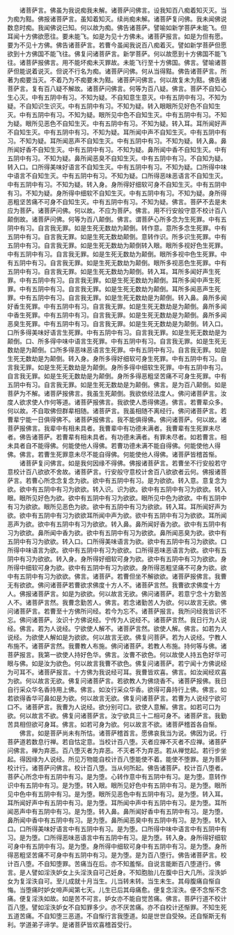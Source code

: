 <!-- { "loadSidebar": true } -->
　　诸菩萨言。佛虽为我说痴我未解。诸菩萨问佛言。设我知百八痴着知灭灭。当为痴为黠。佛报诸菩萨言。虽知着知灭。续尚痴未解。诸菩萨复问佛。我未闻佛说数息时痴。我闻佛说已知。何以故为痴。佛告诸菩萨。譬喻如新学菩萨未能飞。但耳闻十方佛欲愿往。要未能飞。如是为见十方佛未。诸菩萨报言。如是为但有愿。要为不见十方佛。佛告诸菩萨言。若曹今虽闻我说百八痴着灭。譬如新学菩萨但愿欲到十方佛国不能飞往。佛复问诸菩萨言。新学菩萨。何以故愿到十方佛国不能飞往。诸菩萨报佛言。用不能坏痴未灭罪故。未能飞行至十方佛国。佛言。譬喻诸菩萨但能说着说灭。但说不行名为痴。诸菩萨问佛。何从当得黠。佛告诸菩萨言。所著为痴要当灭。不着乃为不痴要未为黠。诸菩萨问佛言。何以故复未为黠。佛告诸菩萨言。复有百八疑不解故。诸菩萨问佛言。何等为百八疑。佛言。菩萨不自知心生心灭。中有五阴中有习。不知为疑。不自知意生意灭。中有五阴中有习。不知为疑。不自知识生识灭。中有五阴中有习。不知为疑。转入眼眼所见好色不自知生灭。中有五阴中有习。不知为疑。眼所见中色不自知生灭。中有五阴中有习。不知为疑。眼所见恶色不自知生灭。中有五阴中有习。不知为疑。转入耳。耳所闻好声不自知生灭。中有五阴中有习。不知为疑。耳所闻中声不自知生灭。中有五阴中有习。不知为疑。耳所闻恶声不自知生灭。中有五阴中有习。不知为疑。转入鼻。鼻所闻好香不自知生灭。中有五阴中有习。不知为疑。鼻所闻中香不自知生灭。中有五阴中有习。不知为疑。鼻所闻恶臭不自知生灭。中有五阴中有习。不自知为疑。转入口。口所得美味好语言不自知生灭。中有五阴中有习。不知为疑。口所得中味中语言不自知生灭。中有五阴中有习。不知为疑。口所得恶味恶语言不自知生灭。中有五阴中有习。不知为疑。转入身。身所得好细软可身不自知生灭。中有五阴中有习。不知为疑。身所得中细软不自知生灭。中有五阴中有习。不知为疑。身所得恶粗坚苦痛不可身不自知生灭。中有五阴中有习。不知为疑。佛言。菩萨不去是未应为菩萨。诸菩萨问佛。何以故。不应为菩萨。佛言。用不行安般守意不校计百八颠倒故。诸菩萨问佛。何等为百八颠倒。佛言。谓菩萨心所多念为生死罪。中有五阴中有习。自言我无罪。如是生死无数劫为颠倒。转作意。意所多念生死罪。中有五阴中有习。自言我无罪。如是生死无数劫颠倒。意转作识。所多识生死罪。中有五阴中有习。自言我无罪。如是生死无数劫为颠倒转入眼。眼所多视好色生死罪。中有五阴中有习。自言我无罪。如是生死无数劫为颠倒。眼所多视中色生死罪。中有五阴中有习。自言我无罪。如是生死无数劫为颠倒。眼所多视恶色生死罪。中有五阴中有习。自言我无罪。如是生死无数劫为颠倒。转入耳。耳所多闻好声生死罪。中有五阴中有习。自言我无罪。如是生死无数劫为颠倒。耳所多闻中声生死罪。中有五阴中有习。自言我无罪。如是生死无数劫为颠倒。耳所多闻恶声生死罪。中有五阴中有习。自言我无罪。如是生死无数劫是为颠倒。转入鼻。鼻所多闻好香生死罪。中有五阴中有习。自言我无罪。如是生死无数劫是为颠倒。鼻所多闻中香生死罪。中有五阴中有习。自言我无罪。如是生死无数劫是为颠倒。鼻所多闻恶臭生死罪。中有五阴中有习。自言我无罪。如是生死无数劫是为颠倒。转入口。口所多得美味好语言生死罪。中有五阴中有习。自言我无罪。如是生死无数劫是为颠倒。口、所多得中味中语言生死罪。中有五阴中有习。自言我无罪。如是生死无数劫是为颠倒。口所多得恶味恶语言生死罪。中有五阴中有习。自言我无罪。如是生死无数劫是为颠倒。转入身。身所多得好细软可身生死罪。中有五阴中有习。自言我无罪。如是生死无数劫是为颠倒。身所多得中细软生死罪。中有五阴中有习。自言我无罪。如是生死无数劫是为颠倒。身所多得恶粗坚苦痛不可身生死罪。中有五阴中有习。自言我无罪。如是生死无数劫是为颠倒。佛言。是为百八颠倒。如是菩萨为不解。诸菩萨报佛言。我虽生死颠倒。我欲依经法度人。佛问诸菩萨言。汝度人欲求使人作何等道。诸菩萨报佛言。我欲使人悉得佛道。佛言。若曹辈众多。何以故。不自取佛但群辈相随。诸菩萨言。我虽相随不离经行。佛问诸菩萨言。若曹辈宁能一日俱得佛不。诸菩萨报佛言。我不能俱得佛。佛问诸菩萨。何以故。诸菩萨报佛言。我辈中有相未具者。我曹辈中有功德未满者。我曹辈有生死罪未尽者。佛告诸菩萨。若曹辈有相未具者。有功德未满者。有罪未尽者。如若曹言。相未具者自不能得佛。何能使他人得佛。若曹功德未满不能自得佛。何能使他人得佛。佛言。若曹生死罪意未尽不能自得佛。何能使他人得佛。诸菩萨皆稽首惭。
　　诸菩萨复问佛言。如是我何因缘不得佛。佛报诸菩萨言。若曹坐不行安般若守意校计百八欲欲不舍故。诸菩萨言。行安般守意校计舍百八欲欲者云何。佛报诸菩萨言。若曹心所念念复念为欲。欲中有五阴中有习。是为欲欲。转入意。意复念为欲。欲中有五阴中有习为欲欲。转入识。识为欲。欲中有五阴中有习为欲欲。转入眼。眼所见好色为欲。欲中有五阴中有习为欲欲。眼所见中色为欲欲。中有五阴中有习为欲欲。眼所见恶色为欲。欲中有五阴中有习为欲欲。转入耳。耳所闻好声为欲。欲中有五阴中有习为欲欲耳所闻中声为欲。欲中有五阴中有习为欲欲。耳所闻恶声为欲。欲中有五阴中有习为欲欲。转入鼻。鼻所闻好香为欲。欲中有五阴中有习为欲欲。鼻所闻中香为欲。欲中有五阴中有习为欲欲。鼻所闻恶臭为欲。欲中有五阴中有习为欲欲。转入口。口所得美味语言为欲。欲中有五阴中有习为欲欲。口所得中味语言为欲。欲中有五阴中有习为欲欲。口所得恶味恶语言为欲。欲中有五阴中有习为欲欲。转入身。身所得好细软可身为欲。欲中有五阴中有习为欲欲。身所得中细软可身为欲。欲中有五阴中有习为欲欲。身所得恶粗坚痛不可身为欲。欲中有五阴中有习为欲欲。佛言。诸菩萨。若曹但坐不解欲欲。诸菩萨报佛言。我曹无有欲欲。佛问诸菩萨若曹欲求佛度十方人不。诸菩萨言然。我曹欲求佛度十方人。佛报诸菩萨言。如是为欲欲。何以故言无欲。佛问诸菩萨。若意宁念十方勤苦人不。诸菩萨言然。我曹念勤苦人。佛言。若念诸勤苦人为欲。何以故言无欲。佛问诸菩萨言。若曹至十方佛所问经。若今为忘不。诸菩萨报言。我所问经我皆识不忘。佛问诸菩萨。汝识十方佛说经。宁传为人说经不。诸菩萨言然。我日行为人说经。佛言。若为人说经。宁欲使人解不。诸菩萨言然。欲使人解。佛言。如若为人说经。为欲使人解如是为欲欲。何以故言无欲。佛复问菩萨。若为人说经。宁教人布施不。诸菩萨言然。我曹教人布施。佛问诸菩萨。若教人布施。持何等与佛。诸菩萨报言。我第一欲使人持好色华。佛言。汝曹不欲色。何以故使人持五色好华可眼与佛。如是汝为欲色。何以故言我曹不欲色。佛复问诸菩萨。若宁闻十方佛说经为可耳不。诸菩萨报言。十方佛为我说经可耳。我曹皆欢喜。佛言。如汝闻经欢喜为欲。何以故言无欲。佛复问诸菩萨言。若欲教人为佛烧香不。诸菩萨报佛。我日自行采众华名香持用上佛。佛言。如汝行采众华香。欲得可鼻持行上佛。佛言。如若欲得香华可鼻如是为欲。何以故言无欲。佛复问诸菩萨言。若曹为人说经宁欲可口不。诸菩萨言。我曹为人说经。欲分别可口。欲使人意解。佛言。如若可口为欲。何以故言不欲。佛复问诸菩萨言。汝宁欲具三十二相可身不。诸菩萨言。我勤苦具相但欲可身耳。佛言。如若可身为欲。何以故言不欲。诸菩萨稽首各自惭。
　　佛言。如是菩萨尚未有所怙。诸菩萨稽首言。愿佛哀我当为说。佛因为说。行菩萨道若数息行禅。若自怙定意。当校计百八堕。灭者应禅不灭者不应禅。诸菩萨问佛言。禅为弃恶。百八堕灭者为弃恶。不灭者不为弃恶。若从禅觉起。若行步坐起。得因缘为人说经。所见万物能自校计百八堕能使不着。能使不堕罪。是为菩萨校计行。诸菩萨问佛言。校计百八堕。当从何所起。佛告诸菩萨。校计百八堕者。菩萨心所念中有五阴中有习。是为堕。心转作意中有五阴中有习。是为堕。意转作识中有五阴中有习。是为堕。转入眼。眼所见好色中有五阴中有习。是为堕。眼所见中色中有五阴中有习。是为堕。眼所见恶色中有五阴中有习。是为堕。转入耳。耳所闻好声中有五阴中有习。是为堕。耳所闻中声中有五阴中有习。是为堕。耳所闻恶声中有五阴中有习。是为堕。转入鼻。鼻所闻好香中有五阴中有习。是为堕。鼻所闻中香中有五阴中有习。是为堕。鼻所闻恶臭中有五阴中有习。是为堕。转入口。口所得美味好语言中有五阴中有习。是为堕。口所得中味中语言中有五阴中有习。是为堕。口所得恶味恶语言中有五阴中有习。是为堕。转入身。身所得好细软可身中有五阴中有习。是为堕。身所得中细软可身中有五阴中有习。是为堕。身所得恶粗坚苦痛不可身中有五阴中有习。是为堕。是为百八堕行。佛告诸菩萨言。校计百八堕。不自知堕罪。苦痛当在后。亦不知羞惭。自说言能断百八堕道行。佛言。是人譬如淫泆妒女上头淫泆自可己妊身。不知胞胎儿在腹中日大几所。淫泆妒女为复淫泆自可。至儿成就十月当生。儿当转未转。当生未生。其母腹痛自惭自悔。当堕痛时妒女啼声闻第七天。儿生已后其母痛愈。便复念淫泆。便不念惭不念痛。便复淫泆如故。如是苦不可言。妒女亦不能自觉苦痛。佛言。菩萨行道不校计百八堕。譬如淫泆妒女不自知罪多少。亦不厌苦痛。亦不自校计还惭罪。不知生死五道苦痛。不自知堕三恶道。不自惭行言我堕道。如是世世自受殃。还自惭斯无有利。学道弟子谛学。是诸菩萨皆欢喜稽首受行。
